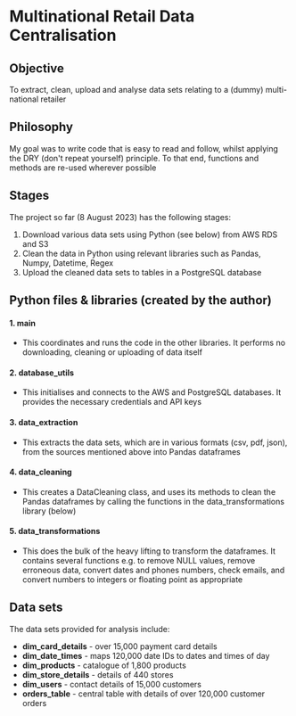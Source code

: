 # Multinational Retail Data Centralisation

## Objective
To extract, clean, upload and analyse data sets relating to a (dummy) multi-national retailer

## Philosophy
My goal was to write code that is easy to read and follow, whilst applying the DRY (don't repeat yourself) principle. To that end, functions and methods are re-used wherever possible

## Stages
The project so far (8 August 2023) has the following stages:
1. Download various data sets using Python (see below) from AWS RDS and S3
2. Clean the data in Python using relevant libraries such as Pandas, Numpy, Datetime, Regex
3. Upload the cleaned data sets to tables in a PostgreSQL database

## Python files & libraries (created by the author)

#### 1. main
- This coordinates and runs the code in the other libraries. It performs no downloading, cleaning or uploading of data itself

#### 2. database_utils
- This initialises and connects to the AWS and PostgreSQL databases. It provides the necessary credentials and API keys

#### 3. data_extraction
- This extracts the data sets, which are in various formats (csv, pdf, json), from the sources mentioned above into Pandas dataframes

#### 4. data_cleaning
- This creates a DataCleaning class, and uses its methods to clean the Pandas dataframes by calling the functions in the data_transformations library (below)

#### 5. data_transformations
- This does the bulk of the heavy lifting to transform the dataframes. It contains several functions e.g. to remove NULL values, remove erroneous data, convert dates and phones numbers, check emails, and convert numbers to integers or floating point as appropriate

## Data sets

The data sets provided for analysis include:
- **dim_card_details** - over 15,000 payment card details
- **dim_date_times** - maps 120,000 date IDs to dates and times of day
- **dim_products** - catalogue of 1,800 products
- **dim_store_details** - details of 440 stores
- **dim_users** - contact details of 15,000 customers
- **orders_table** - central table with details of over 120,000 customer orders
